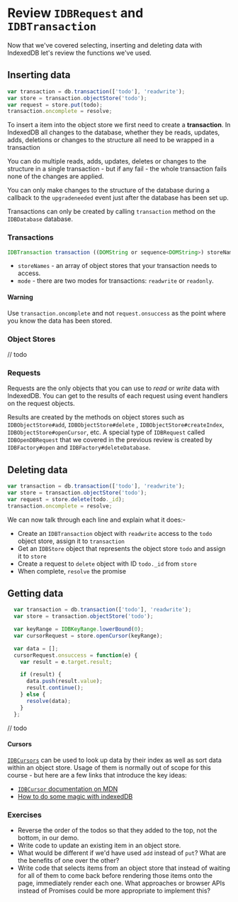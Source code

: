 # Review `IDBRequest` and `IDBTransaction`

Now that we've covered selecting, inserting and deleting data with IndexedDB let's review the functions we've used.

## Inserting data

```js
var transaction = db.transaction(['todo'], 'readwrite');
var store = transaction.objectStore('todo');
var request = store.put(todo);
transaction.oncomplete = resolve;
```

To insert a item into the object store we first need to create a **transaction**.  In IndexedDB all changes to the database, whether they be reads, updates, adds, deletions or changes to the structure all need to be wrapped in a transaction

You can do multiple reads, adds, updates, deletes or changes to the structure in a single transaction - but if any fail - the whole transaction fails none of the changes are applied.

You can only make changes to the structure of the database during a callback to the `upgradeneeded` event just after the database has been set up.

Transactions can only be created by calling `transaction` method on the `IDBDatabase` database.

### Transactions

```js
IDBTransaction transaction ((DOMString or sequence<DOMString>) storeNames, optional IDBTransactionMode mode = "readonly");
```
- `storeNames` - an array of object stores that your transaction needs to access.
- `mode` - there are two modes for transactions: `readwrite` or `readonly`.

#### Warning

Use `transaction.oncomplete` and not `request.onsuccess` as the point where you know the data has been stored.

### Object Stores

// todo

### Requests

Requests are the only objects that you can use to _read_ or _write_ data with IndexedDB.  You can get to the results of each request using event handlers on the request objects.

Results are created by the methods on object stores such as `IDBObjectStore#add`, `IDBObjectStore#delete` , `IDBObjectStore#createIndex`, `IDBObjectStore#openCursor`, etc.  A special type of `IDBRequest` called `IDBOpenDBRequest` that we covered in the previous review is created by `IDBFactory#open` and `IDBFactory#deleteDatabase`.

## Deleting data

```js
var transaction = db.transaction(['todo'], 'readwrite');
var store = transaction.objectStore('todo');
var request = store.delete(todo._id);
transaction.oncomplete = resolve;
```

We can now talk through each line and explain what it does:-

- Create an `IDBTransaction` object with `readwrite` access to the `todo` object store, assign it to `transaction`
- Get an `IDBStore` object that represents the object store `todo` and assign it to `store`
- Create a request to `delete` object with ID `todo._id` from `store`
- When complete, `resolve` the promise

## Getting data

```js
  var transaction = db.transaction(['todo'], 'readwrite');
  var store = transaction.objectStore('todo');

  var keyRange = IDBKeyRange.lowerBound(0);
  var cursorRequest = store.openCursor(keyRange);

  var data = [];
  cursorRequest.onsuccess = function(e) {
    var result = e.target.result;

    if (result) {
      data.push(result.value);
      result.continue();
    } else {
      resolve(data);
    }
  };
```

// todo

#### Cursors

[`IDBCursors`](https://developer.mozilla.org/en-US/docs/Web/API/IDBCursor) can be used to look up data by their index as well as sort data within an object store.  Usage of them is normally out of scope for this course - but here are a few links that introduce the key ideas:

- [`IDBCursor` documentation on MDN](https://developer.mozilla.org/en-US/docs/Web/API/IDBCursor)
- [How to do some magic with indexedDB](http://www.codeproject.com/Articles/744986/How-to-do-some-magic-with-indexedDB)

### Exercises

- Reverse the order of the todos so that they added to the top, not the bottom, in our demo.
- Write code to update an existing item in an object store.
- What would be different if we'd have used `add` instead of `put`?  What are the benefits of one over the other?
- Write code that selects items from an object store that instead of waiting for all of them to come back before rendering those items onto the page, immediately render each one.  What approaches or browser APIs instead of Promises could be more appropriate to implement this?
